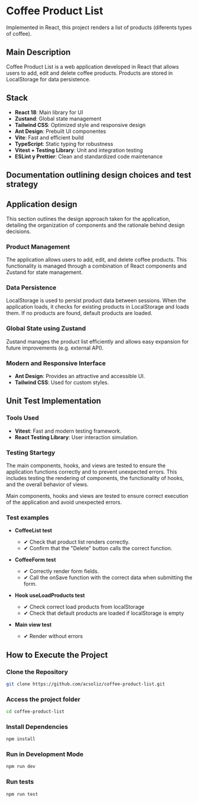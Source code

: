 # Coffee Product List

Implemented in React, this project renders a list of products (diferents types of coffee).

## Main Description
Coffee Product List is a web application developed in React that allows users to add, edit and delete coffee products. Products are stored in LocalStorage for data persistence.


## Stack
- **React 18**: Main library for UI
- **Zustand**: Global state management 
- **Tailwind CSS**: Optimized style and responsive design
- **Ant Design**: Prebuilt UI componentes 
- **Vite**: Fast and efficient build
- **TypeScript**: Static typing for robustness
- **Vitest + Testing Library**: Unit and integration testing
- **ESLint y Prettier**: Clean and standardized code maintenance


## Documentation outlining design choices and test strategy

## Application design
This section outlines the design approach taken for the application, detailing the organization of components and the rationale behind design decisions.


### Product Management
The application allows users to add, edit, and delete coffee products. This functionality is managed through a combination of React components and Zustand for state management.

### Data Persistence
LocalStorage is used to persist product data between sessions. When the application loads, it checks for existing products in LocalStorage and loads them. If no products are found, default products are loaded.

### Global State using Zustand
Zustand manages the product list efficiently and allows easy expansion for future improvements (e.g. external API).

### Modern and Responsive Interface
- **Ant Design**: Provides an attractive and accessible UI.
- **Tailwind CSS**: Used for custom styles.

## Unit Test Implementation

### Tools Used
- **Vitest**: Fast and modern testing framework.
- **React Testing Library**: User interaction simulation.


### Testing Startegy
The main components, hooks, and views are tested to ensure the application functions correctly and to prevent unexpected errors. This includes testing the rendering of components, the functionality of hooks, and the overall behavior of views.


Main components, hooks and views are tested to ensure correct execution of the application and avoid unexpected errors.

### Test examples
- **CoffeeList test**
  - ✔ Check that product list renders correctly.
  - ✔ Confirm that the "Delete" button calls the correct function.

- **CoffeeForm test**
  - ✔ Correctly render form fields.
  - ✔ Call the onSave function with the correct data when submitting the form.

- **Hook useLoadProducts test**
  - ✔ Check correct load products from localStorage
  - ✔ Check that default products are loaded if localStorage is empty


- **Main view test**
  - ✔ Render without errors

## How to Execute the Project

### Clone the Repository

```sh
git clone https://github.com/acsoliz/coffee-product-list.git

```

### Access the project folder

```sh 
cd coffee-product-list

```

### Install Dependencies

```sh
npm install

```

### Run in Development Mode

```sh
npm run dev

```

### Run tests

```sh
npm run test

```

